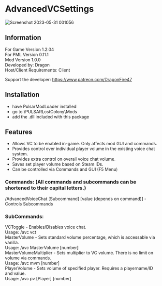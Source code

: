 # AdvancedVCSettings
![Screenshot 2023-05-31 001056](https://github.com/DragonFire47/AdvancedVCSettings/assets/46509577/f8413372-617d-4af3-b153-d290d55d668f)

## Information
For Game Version 1.2.04  
For PML Version 0.11.1  
Mod Version 1.0.0  
Developed by: Dragon  
Host/Client Requirements: Client

Support the developer: https://www.patreon.com/DragonFire47


## Installation 
- have PulsarModLoader installed  
- go to \PULSARLostColony\Mods  
- add the .dll included with this package

## Features
- Allows VC to be enabled in-game. Only affects mod GUI and commands.  
- Provides control over individual player volume in the existing voice chat system.  
- Provides extra control on overall voice chat volume.  
- Saves set player volume based on Steam IDs.  
- Can be controlled via Commands and GUI (F5 Menu)

### Commands: (All commands and subcommands can be shortened to their capital letters.)  
/AdvancedVoiceChat [Subcommand] [value (depends on command)] - Controls Subcommands

### SubCommands:  
VCToggle - Enables/Disables voice chat.  
Usage: /avc vct  
MasterVolume - Sets standard volume percentage, which is accessable via vanilla.  
Usage: /avc MasterVolume [number]  
MasterVolumeMultiplier - Sets multiplier to VC volume. There is no limit on volume via commands.  
Usage: /avc mvm [number]  
PlayerVolume - Sets volume of specified player. Requires a playername/ID and value.  
Usage: /avc pv [Player] [number]
